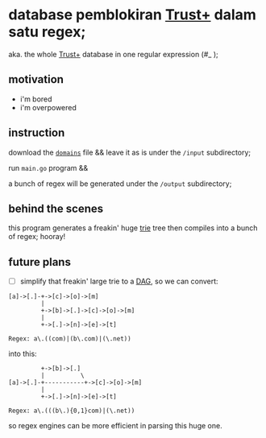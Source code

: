 # database pemblokiran [Trust+] dalam satu regex;
aka. the whole [Trust+] database in one regular expression (#_ );

## motivation
+ i'm bored
+ i'm overpowered

## instruction
download the [`domains`](https://trustpositif.kominfo.go.id/assets/db/domains) file && leave it as is under the `/input` subdirectory;

run `main.go` program && 

a bunch of regex will be generated under the `/output` subdirectory;

## behind the scenes
this program generates a freakin' huge [trie](https://en.wikipedia.org/wiki/Trie) tree then compiles into a bunch of regex; hooray!

## future plans
- [ ] simplify that freakin' large trie to a [DAG](https://en.wikipedia.org/wiki/Directed_acyclic_graph), so we can convert:

```
[a]->[.]-+->[c]->[o]->[m]
         |
         +->[b]->[.]->[c]->[o]->[m]
         |
         +->[.]->[n]->[e]->[t]

Regex: a\.((com)|(b\.com)|(\.net))
```

into this:

```
         +->[b]->[.]
         |          \
[a]->[.]-+-----------+->[c]->[o]->[m]
         |
         +->[.]->[n]->[e]->[t]

Regex: a\.(((b\.){0,1}com)|(\.net))
```

so regex engines can be more efficient in parsing this huge one.

[Trust+]: https://trustpositif.kominfo.go.id
